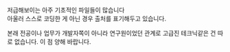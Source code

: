 저급해보이는 아주 기초적인 파일들이 많습니다 <br>
아울러 스스로 코딩한 게 아닌 경우 출처를 표기해두고 있습니다. 

본래 전공이나 업무가 개발자쪽이 아니라 연구원이었던 관계로 고급진 테크닉같은 건 따로 없습니다. 
이 점 양해 바랍니다. 
